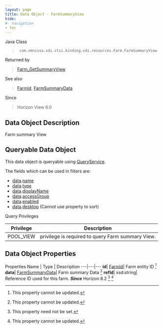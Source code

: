 ```yaml
---
layout: page
title: Data Object - FarmSummaryView
hide:
#- navigation
- toc
---
```






Java Class
> ` com.omnissa.vdi.vlsi.binding.vdi.resources.Farm.FarmSummaryView`

Returned by
> [Farm_GetSummaryView](vdi.resources.Farm.md#getSummaryView)

See also
> [FarmId](vdi.entity.FarmId.md), [FarmSummaryData](vdi.resources.Farm.FarmSummaryData.md)

Since
> Horizon View 6.0


## Data Object Description

Farm summary View

##  Queryable Data Object

This data object is queryable using [QueryService](vdi.query.QueryService.md "QueryService").

The fields which can be used in filters are:

* [data](vdi.resources.Farm.FarmSummaryView.md#data).[name](vdi.resources.Farm.FarmSummaryData.md#name)
* [data](vdi.resources.Farm.FarmSummaryView.md#data).[type](vdi.resources.Farm.FarmSummaryData.md#type)
* [data](vdi.resources.Farm.FarmSummaryView.md#data).[displayName](vdi.resources.Farm.FarmSummaryData.md#displayName)
* [data](vdi.resources.Farm.FarmSummaryView.md#data).[accessGroup](vdi.resources.Farm.FarmSummaryData.md#accessGroup)
* [data](vdi.resources.Farm.FarmSummaryView.md#data).[enabled](vdi.resources.Farm.FarmSummaryData.md#enabled)
* [data](vdi.resources.Farm.FarmSummaryView.md#data).[desktop](vdi.resources.Farm.FarmSummaryData.md#desktop) (Cannot use property to sort)



Query Privileges

Privilege |  Description
---|---
POOL_VIEW|  privilege is required to query Farm summary View.



## Data Object Properties
Properties
Name |  Type |  Description
---|---|---
**id**| [FarmId](vdi.entity.FarmId.md)|  Farm entity ID [^2]
**data**| [FarmSummaryData](vdi.resources.Farm.FarmSummaryData.md)|  Farm summary Data [^2]
**refId**|  xsd:string|  Reference ID used for this farm.  **_Since_** Horizon 8.2 [^1] [^2]


 


[^1]: This property need not be set.
[^2]: This property cannot be updated.